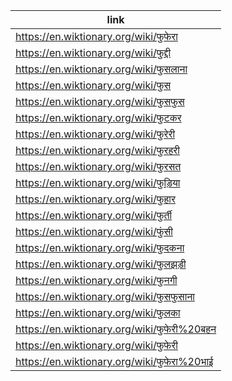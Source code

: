 |link|
|----|
|https://en.wiktionary.org/wiki/फुफेरा|
|https://en.wiktionary.org/wiki/फुद्दी|
|https://en.wiktionary.org/wiki/फुसलाना|
|https://en.wiktionary.org/wiki/फुस|
|https://en.wiktionary.org/wiki/फुसफुस|
|https://en.wiktionary.org/wiki/फुटकर|
|https://en.wiktionary.org/wiki/फुरेरी|
|https://en.wiktionary.org/wiki/फुरहरी|
|https://en.wiktionary.org/wiki/फुरसत|
|https://en.wiktionary.org/wiki/फुड़िया|
|https://en.wiktionary.org/wiki/फुहार|
|https://en.wiktionary.org/wiki/फुर्ती|
|https://en.wiktionary.org/wiki/फुंसी|
|https://en.wiktionary.org/wiki/फुदकना|
|https://en.wiktionary.org/wiki/फुलझड़ी|
|https://en.wiktionary.org/wiki/फुनगी|
|https://en.wiktionary.org/wiki/फुसफुसाना|
|https://en.wiktionary.org/wiki/फुलका|
|https://en.wiktionary.org/wiki/फुफेरी%20बहन|
|https://en.wiktionary.org/wiki/फुफेरी|
|https://en.wiktionary.org/wiki/फुफेरा%20भाई|
